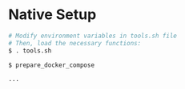 # Native Setup

~~~sh
# Modify environment variables in tools.sh file
# Then, load the necessary functions:
$ . tools.sh

$ prepare_docker_compose

...
~~~
